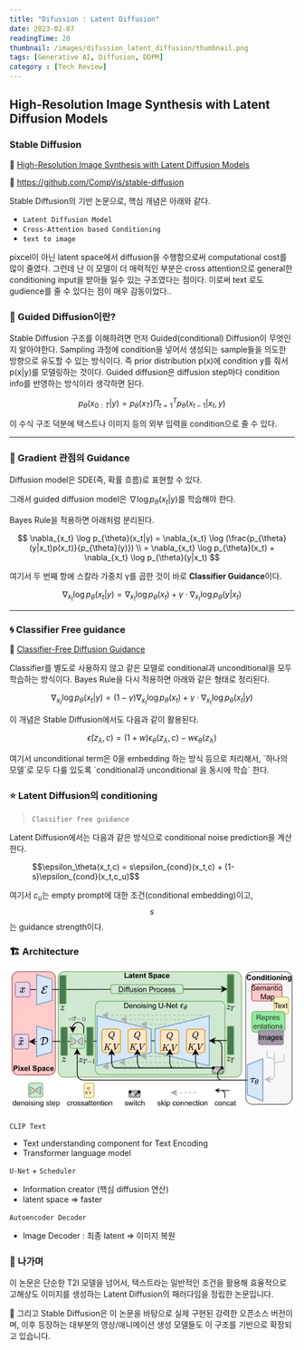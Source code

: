 ```yaml
---
title: "Difussion : Latent Diffusion"
date: 2023-02-07
readingTime: 20 
thumbnail: /images/difussion_latent_diffusion/thumbnail.png
tags: [Generative AI, Diffusion, DDPM]
category : [Tech Review]
---
```




## **High-Resolution Image Synthesis with Latent Diffusion Models**

### Stable Diffusion

📄 [High-Resolution Image Synthesis with Latent Diffusion Models](https://arxiv.org/abs/2112.10752)

🔗 https://github.com/CompVis/stable-diffusion


Stable Diffusion의 기반 논문으로, 핵심 개념은 아래와 같다.

- `Latent Diffusion Model`
- `Cross-Attention based Conditioning`
- `text to image`

pixcel이 아닌 latent space에서 diffusion을 수행함으로써 computational cost를 많이 줄였다. 그런데 난 이 모델이 더 매력적인 부분은 cross attention으로 general한 conditioning input을 받아들 일수 있는 구조였다는 점이다. 이로써 text 로도 gudience를 줄 수 있다는 점이 매우 감동이었다..

### 💁 Guided Diffusion이란?

Stable Diffusion 구조를 이해하려면 먼저 Guided(conditional) Diffusion이 무엇인지 알아야한다. 
Sampling 과정에 condition을 넣어서 생성되는 sample들을 의도한 방향으로 유도할 수 있는 방식이다. 
즉 prior distribution p(x)에 condition y를 줘서 p(x|y)를 모델링하는 것이다. Guided diffusion은 diffusion step마다 condition info를 반영하는 방식이라 생각하면 된다.

$$
p_{\theta}(x_{0:T}|y) = p_{\theta}(x_T)\Pi_{t=1}^Tp_{\theta}(x_{t-1}|x_t,y)
$$

이 수식 구조 덕분에 텍스트나 이미지 등의 외부 입력을 condition으로 줄 수 있다.


---


### 🔻 Gradient 관점의 Guidance

Diffusion model은 SDE(즉, 확률 흐름)로 표현할 수 있다.

그래서 guided diffusion model은 $\nabla \log p_{\theta}(x_t|y)$를 학습해야 한다.

Bayes Rule을 적용하면 아래처럼 분리된다.

$$
\nabla_{x_t} \log p_{\theta}(x_t|y) = \nabla_{x_t} \log (\frac{p_{\theta}(y|x_t)p(x_t)}{p_{\theta}(y)}) \\ = \nabla_{x_t} \log p_{\theta}(x_t) + \nabla_{x_t} \log p_{\theta}(y|x_t)
$$

여기서 두 번째 항에 스칼라 가중치 γ를 곱한 것이 바로 **Classifier Guidance**이다.

$$
\nabla_{x_t} \log p_{\theta}(x_t|y) =\nabla_{x_t} \log p_{\theta}(x_t) + \gamma \cdot\nabla_{x_t} \log p_{\theta}(y|x_t)
$$


---

### 🌀 Classifier Free guidance

📄 [Classifier-Free Diffusion Guidance](https://arxiv.org/abs/2207.12598)

Classifier를 별도로 사용하지 않고 같은 모델로 conditional과 unconditional을 모두 학습하는 방식이다.
Bayes Rule을 다시 적용하면 아래와 같은 형태로 정리된다.

$$
\nabla_{x_t} \log p_{\theta}(x_t|y) = (1-\gamma)\nabla_{x_t} \log p_{\theta}(x_t) + \gamma \cdot\nabla_{x_t} \log p_{\theta}(x_t|y)
$$

이 개념은 Stable Diffusion에서도 다음과 같이 활용된다.


$$\tilde{\epsilon}(z_\lambda,c) = (1+w)\epsilon_\theta(z_\lambda,c) - w\epsilon_\theta(z_\lambda)$$

<aside>
여기서 unconditional term은 0을 embedding 하는 방식 등으로 처리해서, `하나의 모델`로 모두 다룰 있도록 `conditional과 unconditional 을 동시에 학습` 한다.

</aside>

### ⭐ Latent Diffusion의 conditioning  

> `Classifier free guidance`

Latent Diffusion에서는 다음과 같은 방식으로 conditional noise prediction을 계산한다.

<figure class="eq">
$$\epsilon_\theta(x_t,c) = s\epsilon_{cond}(x_t,c) + (1-s)\epsilon_{cond}(x_t,c_u)$$
</figure>


여기서 $c_u$는 empty prompt에 대한 조건(conditional embedding)이고, $$s$$는 guidance strength이다.

### 🏗 Architecture

![Untitled](/images/difussion_latent_diffusion/01.webp)

`CLIP Text`

- Text understanding component for Text Encoding
- Transformer language model

`U-Net` + `Scheduler`

- Information creator (핵심 diffusion 연산)
- latent space ⇒ faster

`Autoencoder Decoder`

- Image Decoder : 최종 latent ⇒ 이미지 복원

### 🚪 나가며

이 논문은 단순한 T2I 모델을 넘어서,
텍스트라는 일반적인 조건을 활용해 효율적으로 고해상도 이미지를 생성하는 Latent Diffusion의 패러다임을 정립한 논문입니다.

📌 그리고 Stable Diffusion은 이 논문을 바탕으로 실제 구현된 강력한 오픈소스 버전이며,
이후 등장하는 대부분의 영상/애니메이션 생성 모델들도 이 구조를 기반으로 확장되고 있습니다.
